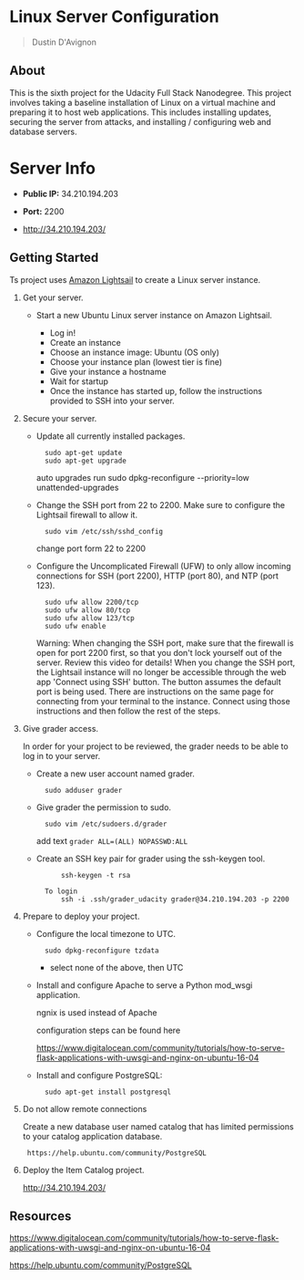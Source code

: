# Linux Server Configuration

> Dustin D'Avignon

## About

This is the sixth project for the Udacity Full Stack Nanodegree. This project involves taking a baseline installation of Linux on a virtual machine and preparing it to host web applications. This includes installing updates, securing the server from attacks, and installing / configuring web and database servers.


# Server Info

- **Public IP:** 34.210.194.203
- **Port:** 2200

- http://34.210.194.203/

## Getting Started

Ts project uses [Amazon Lightsail](https://amazonlightsail.com/) to create a Linux server instance.

1. Get your server.

    - Start a new Ubuntu Linux server instance on Amazon Lightsail. 
        
        * Log in!
        * Create an instance
        * Choose an instance image: Ubuntu (OS only)
        * Choose your instance plan (lowest tier is fine)
        * Give your instance a hostname
        * Wait for startup
        * Once the instance has started up, follow the instructions provided to SSH into your server.

2. Secure your server.

    - Update all currently installed packages.
    
            sudo apt-get update
            sudo apt-get upgrade
            
        auto upgrades run
            sudo dpkg-reconfigure --priority=low unattended-upgrades
    - Change the SSH port from 22 to 2200. Make sure to configure the Lightsail firewall to allow it.
            
            sudo vim /etc/ssh/sshd_config
        change port form 22 to 2200
        
        
    - Configure the Uncomplicated Firewall (UFW) to only allow incoming connections for SSH (port 2200), HTTP (port 80), and NTP (port 123).
        
            sudo ufw allow 2200/tcp
            sudo ufw allow 80/tcp
            sudo ufw allow 123/tcp
            sudo ufw enable

        Warning: When changing the SSH port, make sure that the firewall is open for port 2200 first, so that you don't lock yourself out of the server. Review this video for details! When you change the SSH port, the Lightsail instance will no longer be accessible through the web app 'Connect using SSH' button. The button assumes the default port is being used. There are instructions on the same page for connecting from your terminal to the instance. Connect using those instructions and then follow the rest of the steps.
        

3. Give grader access.

    In order for your project to be reviewed, the grader needs to be able to log in to your server.

    - Create a new user account named grader.
    
            sudo adduser grader
    - Give grader the permission to sudo.
    
            sudo vim /etc/sudoers.d/grader
        add text `grader ALL=(ALL) NOPASSWD:ALL`
    - Create an SSH key pair for grader using the ssh-keygen tool.
            
                ssh-keygen -t rsa
                
            To login
                ssh -i .ssh/grader_udacity grader@34.210.194.203 -p 2200


4. Prepare to deploy your project.

    - Configure the local timezone to UTC.
    
            sudo dpkg-reconfigure tzdata
            
        * select none of the above, then UTC
            
    - Install and configure Apache to serve a Python mod_wsgi application.
    
        ngnix is used instead of Apache
        
        configuration steps can be found here 
        
        https://www.digitalocean.com/community/tutorials/how-to-serve-flask-applications-with-uwsgi-and-nginx-on-ubuntu-16-04
        

    - Install and configure PostgreSQL:
    
            sudo apt-get install postgresql

5. Do not allow remote connections
    
    Create a new database user named catalog that has limited permissions to your catalog application database.
    
        https://help.ubuntu.com/community/PostgreSQL

6. Deploy the Item Catalog project.

    http://34.210.194.203/
    
## Resources


https://www.digitalocean.com/community/tutorials/how-to-serve-flask-applications-with-uwsgi-and-nginx-on-ubuntu-16-04

https://help.ubuntu.com/community/PostgreSQL
